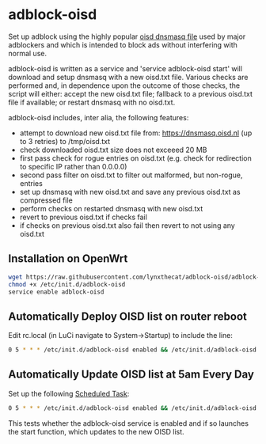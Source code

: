 # adblock-oisd
Set up adblock using the highly popular [oisd dnsmasq file](https://oisd.nl/) used by major adblockers and which is intended to block ads without interfering with normal use. 

adblock-oisd is written as a service and 'service adblock-oisd start' will download and setup dnsmasq with a new oisd.txt file. Various checks are performed and, in dependence upon the outcome of those checks, the script will either: accept the new oisd.txt file; fallback to a previous oisd.txt file if available; or restart dnsmasq with no oisd.txt.

adblock-oisd includes, inter alia, the following features:

- attempt to download new oisd.txt file from: https://dnsmasq.oisd.nl (up to 3 retries) to /tmp/oisd.txt
- check downloaded oisd.txt size does not exceeed 20 MB
- first pass check for rogue entries on oisd.txt (e.g. check for redirection to specific IP rather than 0.0.0.0)
- second pass filter on oisd.txt to filter out malformed, but non-rogue, entries
- set up dnsmasq with new oisd.txt and save any previous oisd.txt as compressed file
- perform checks on restarted dnsmasq with new oisd.txt
- revert to previous oisd.txt if checks fail
- if checks on previous oisd.txt also fail then revert to not using any oisd.txt

## Installation on OpenWrt

```bash
wget https://raw.githubusercontent.com/lynxthecat/adblock-oisd/adblock-oisd -O /etc/init.d/adblock-oisd
chmod +x /etc/init.d/adblock-oisd
service enable adblock-oisd
```

## Automatically Deploy OISD list on router reboot

Edit rc.local (in LuCi navigate to System->Startup) to include the line:

```bash
0 5 * * * /etc/init.d/adblock-oisd enabled && /etc/init.d/adblock-oisd start
```

## Automatically Update OISD list at 5am Every Day

Set up the following [Scheduled Task](https://openwrt.org/docs/guide-user/base-system/cron):

```bash
0 5 * * * /etc/init.d/adblock-oisd enabled && /etc/init.d/adblock-oisd start
```
This tests whether the adblock-oisd service is enabled and if so launches the start function, which updates to the new OISD list. 
